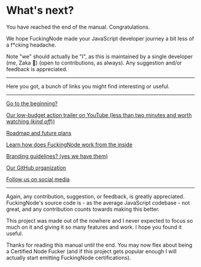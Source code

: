 # What's next?

You have reached the end of the manual. Congratulations.

We hope FuckingNode made your JavaScript developer journey a bit less of a f\*cking headache.

Note "we" should actually be "I", as this is maintained by a single developer (me, Zaka 👋) (open to contributions, as always). Any suggestion and/or feedback is appreciated.

---

Here you got, a bunch of links you might find interesting or useful.

---

[Go to the beginning?](index.md)

[Our low-budget action trailer on YouTube (less than two minutes and worth watching (_kind off_))](https://youtube.com/watch?v=_lppvGYUXNk)

[Roadmap and future plans](../about/roadmap.md)

[Learn how does FuckingNode work from the inside](../learn/index.md)

[Branding guidelines? (yes we have them)](../about/branding.md)

[Our GitHub organization](https://github.com/FuckingNode)

[Follow us on social media](../about/social.md)

---

Again, any contribution, suggestion, or feedback, is greatly appreciated. FuckingNode's source code is - as the average JavaScript codebase - not great, and any contribution counts towards making this better.

This project was made out of the nowhere and I never expected to focus so much on it and giving it so many features and work. I hope you found it useful.

Thanks for reading this manual until the end. You may now flex about being a Certified Node Fucker (and if this project gets popular enough I will actually start emitting FuckingNode certifications).
